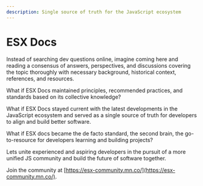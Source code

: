 ```yaml
---
description: Single source of truth for the JavaScript ecosystem
---
```


# ESX Docs

Instead of searching dev questions online, imagine coming here and reading a consensus of answers, perspectives, and discussions covering the topic thoroughly with necessary background, historical context, references, and resources.

What if ESX Docs maintained principles, recommended practices, and standards based on its collective knowledge?

What if ESX Docs stayed current with the latest developments in the JavaScript ecosystem and served as a single source of truth for developers to align and build better software.

What if ESX docs became the de facto standard, the second brain, the go-to-resource for developers learning and building projects?

Lets unite experienced and aspiring developers in the pursuit of a more unified JS community and build the future of software together.

Join the community at [https://esx-community.mn.co/](https://esx-community.mn.co/).

